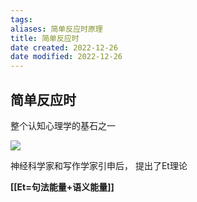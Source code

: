 ```yaml
---
tags: 
aliases: 简单反应时原理
title: 简单反应时
date created: 2022-12-26
date modified: 2022-12-26
---
```


## 简单反应时

整个认知心理学的基石之一

![](https://xxpic.oss-cn-qingdao.aliyuncs.com/pic/20221226163807.png)

神经科学家和写作学家引申后， 提出了Et理论

**[[Et=句法能量+语义能量]]**
